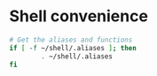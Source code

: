# Shell convenience

```bash
# Get the aliases and functions
if [ -f ~/shell/.aliases ]; then
        . ~/shell/.aliases
fi
```
